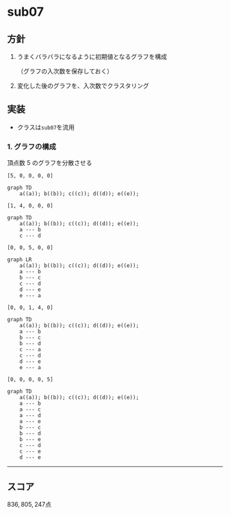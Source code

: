 # sub07

## 方針
1. うまくバラバラになるように初期値となるグラフを構成

   （グラフの入次数を保存しておく）

1. 変化した後のグラフを、入次数でクラスタリング

## 実装
- クラスは`sub07`を流用



### 1. グラフの構成

頂点数 $5$ のグラフを分散させる

```
[5, 0, 0, 0, 0]
```

```mermaid
graph TD
	a((a)); b((b)); c((c)); d((d)); e((e));
```

```
[1, 4, 0, 0, 0]
```

```mermaid
graph TD
	a((a)); b((b)); c((c)); d((d)); e((e));
	a --- b
	c --- d
```

```
[0, 0, 5, 0, 0]
```

```mermaid
graph LR
	a((a)); b((b)); c((c)); d((d)); e((e));
	a --- b
	b --- c
	c --- d
	d --- e
	e --- a
```

```
[0, 0, 1, 4, 0]
```

```mermaid
graph TD
	a((a)); b((b)); c((c)); d((d)); e((e));
	a --- b
	b --- c
	b --- d
	c --- a
	c --- d
	d --- e
	e --- a
```



```
[0, 0, 0, 0, 5]
```

```mermaid
graph TD
	a((a)); b((b)); c((c)); d((d)); e((e));
	a --- b
	a --- c
	a --- d
	a --- e
	b --- c
	b --- d
	b --- e
	c --- d
	c --- e
	d --- e
```

---
## スコア
$836,805,247$点
